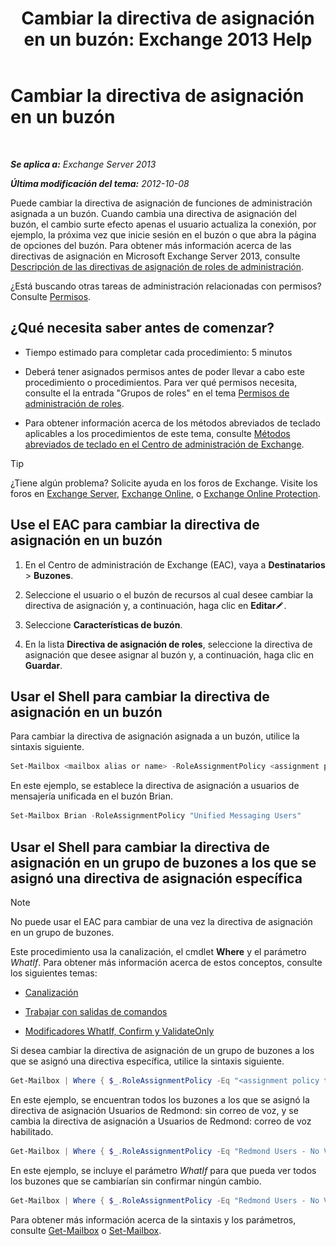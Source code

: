 ﻿---
title: 'Cambiar la directiva de asignación en un buzón: Exchange 2013 Help'
TOCTitle: Cambiar la directiva de asignación en un buzón
ms:assetid: 011690a5-233a-4c03-8842-92276f899a89
ms:mtpsurl: https://technet.microsoft.com/es-es/library/Dd638076(v=EXCHG.150)
ms:contentKeyID: 49895431
ms.date: 04/23/2018
mtps_version: v=EXCHG.150
ms.translationtype: HT
---

# Cambiar la directiva de asignación en un buzón

 

_**Se aplica a:** Exchange Server 2013_

_**Última modificación del tema:** 2012-10-08_

Puede cambiar la directiva de asignación de funciones de administración asignada a un buzón. Cuando cambia una directiva de asignación del buzón, el cambio surte efecto apenas el usuario actualiza la conexión, por ejemplo, la próxima vez que inicie sesión en el buzón o que abra la página de opciones del buzón. Para obtener más información acerca de las directivas de asignación en Microsoft Exchange Server 2013, consulte [Descripción de las directivas de asignación de roles de administración](understanding-management-role-assignment-policies-exchange-2013-help.md).

¿Está buscando otras tareas de administración relacionadas con permisos? Consulte [Permisos](permissions-exchange-2013-help.md).

## ¿Qué necesita saber antes de comenzar?

  - Tiempo estimado para completar cada procedimiento: 5 minutos

  - Deberá tener asignados permisos antes de poder llevar a cabo este procedimiento o procedimientos. Para ver qué permisos necesita, consulte el la entrada "Grupos de roles" en el tema [Permisos de administración de roles](role-management-permissions-exchange-2013-help.md).

  - Para obtener información acerca de los métodos abreviados de teclado aplicables a los procedimientos de este tema, consulte [Métodos abreviados de teclado en el Centro de administración de Exchange](keyboard-shortcuts-in-the-exchange-admin-center-exchange-online-protection-help.md).


> [!TIP]  
> ¿Tiene algún problema? Solicite ayuda en los foros de Exchange. Visite los foros en <A href="https://go.microsoft.com/fwlink/p/?linkid=60612">Exchange Server</A>, <A href="https://go.microsoft.com/fwlink/p/?linkid=267542">Exchange Online</A>, o <A href="https://go.microsoft.com/fwlink/p/?linkid=285351">Exchange Online Protection</A>.



## Use el EAC para cambiar la directiva de asignación en un buzón

1.  En el Centro de administración de Exchange (EAC), vaya a **Destinatarios** \> **Buzones**.

2.  Seleccione el usuario o el buzón de recursos al cual desee cambiar la directiva de asignación y, a continuación, haga clic en **Editar**![Icono Editar](images/Bb124582.6f53ccb2-1f13-4c02-bea0-30690e6ea71d(EXCHG.150).gif "Icono Editar").

3.  Seleccione **Características de buzón**.

4.  En la lista **Directiva de asignación de roles**, seleccione la directiva de asignación que desee asignar al buzón y, a continuación, haga clic en **Guardar**.

## Usar el Shell para cambiar la directiva de asignación en un buzón

Para cambiar la directiva de asignación asignada a un buzón, utilice la sintaxis siguiente.

```powershell
Set-Mailbox <mailbox alias or name> -RoleAssignmentPolicy <assignment policy>
```

En este ejemplo, se establece la directiva de asignación a usuarios de mensajería unificada en el buzón Brian.

```powershell
Set-Mailbox Brian -RoleAssignmentPolicy "Unified Messaging Users"
```

## Usar el Shell para cambiar la directiva de asignación en un grupo de buzones a los que se asignó una directiva de asignación específica


> [!NOTE]  
> No puede usar el EAC para cambiar de una vez la directiva de asignación en un grupo de buzones.

Este procedimiento usa la canalización, el cmdlet **Where** y el parámetro *WhatIf*. Para obtener más información acerca de estos conceptos, consulte los siguientes temas:

  - [Canalización](https://technet.microsoft.com/es-es/library/aa998260\(v=exchg.150\))

  - [Trabajar con salidas de comandos](working-with-command-output-exchange-2013-help.md)

  - [Modificadores WhatIf, Confirm y ValidateOnly](whatif-confirm-and-validateonly-switches-exchange-2013-help.md)

Si desea cambiar la directiva de asignación de un grupo de buzones a los que se asignó una directiva específica, utilice la sintaxis siguiente.

```powershell
Get-Mailbox | Where { $_.RoleAssignmentPolicy -Eq "<assignment policy to find>" } | Set-Mailbox -RoleAssignmentPolicy <assignment policy to set>
```

En este ejemplo, se encuentran todos los buzones a los que se asignó la directiva de asignación Usuarios de Redmond: sin correo de voz, y se cambia la directiva de asignación a Usuarios de Redmond: correo de voz habilitado.

```powershell
Get-Mailbox | Where { $_.RoleAssignmentPolicy -Eq "Redmond Users - No Voicemail" } | Set-Mailbox -RoleAssignmentPolicy "Redmond Users - Voicemail Enabled"
```

En este ejemplo, se incluye el parámetro *WhatIf* para que pueda ver todos los buzones que se cambiarían sin confirmar ningún cambio.

```powershell
Get-Mailbox | Where { $_.RoleAssignmentPolicy -Eq "Redmond Users - No Voicemail" } | Set-Mailbox -RoleAssignmentPolicy "Redmond Users - Voicemail Enabled" -WhatIf
```

Para obtener más información acerca de la sintaxis y los parámetros, consulte [Get-Mailbox](https://technet.microsoft.com/es-es/library/bb123685\(v=exchg.150\)) o [Set-Mailbox](https://technet.microsoft.com/es-es/library/bb123981\(v=exchg.150\)).